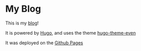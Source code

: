 My Blog
=======

This is my [blog](https://bwangel.me/)!

It is powered by [Hugo](https://gohugo.io/), and uses the theme [hugo-theme-even](https://github.com/olOwOlo/hugo-theme-even)

It was deployed on the [Github Pages](https://pages.github.com/)

